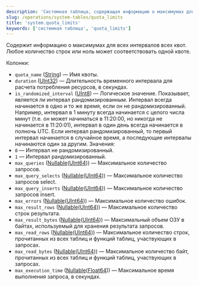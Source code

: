 ```yaml
---
description: 'Системная таблица, содержащая информацию о максимумах для всех интервалов всех квот. Любое количество строк или ноль может соответствовать одной квоте.'
slug: /operations/system-tables/quota_limits
title: 'system.quota_limits'
keywords: ['системная таблица', 'quota_limits']
---
```


Содержит информацию о максимумах для всех интервалов всех квот. Любое количество строк или ноль может соответствовать одной квоте.

Колонки:
- `quota_name` ([String](../../sql-reference/data-types/string.md)) — Имя квоты.
- `duration` ([UInt32](../../sql-reference/data-types/int-uint.md)) — Длительность временного интервала для расчета потребления ресурсов, в секундах.
- `is_randomized_interval` ([UInt8](/sql-reference/data-types/int-uint#integer-ranges)) — Логическое значение. Показывает, является ли интервал рандомизированным. Интервал всегда начинается в одно и то же время, если он не рандомизированный. Например, интервал в 1 минуту всегда начинается с целого числа минут (т.е. он может начинаться в 11:20:00, но никогда не начинается в 11:20:01), интервал в один день всегда начинается в полночь UTC. Если интервал рандомизированный, то первый интервал начинается в случайное время, а последующие интервалы начинаются один за другим. Значения:
- `0` — Интервал не рандомизированный.
- `1` — Интервал рандомизированный.
- `max_queries` ([Nullable](../../sql-reference/data-types/nullable.md)([UInt64](../../sql-reference/data-types/int-uint.md))) — Максимальное количество запросов.
- `max_query_selects` ([Nullable](../../sql-reference/data-types/nullable.md)([UInt64](../../sql-reference/data-types/int-uint.md))) — Максимальное количество запросов select.
- `max_query_inserts` ([Nullable](../../sql-reference/data-types/nullable.md)([UInt64](../../sql-reference/data-types/int-uint.md))) — Максимальное количество запросов insert.
- `max_errors` ([Nullable](../../sql-reference/data-types/nullable.md)([UInt64](../../sql-reference/data-types/int-uint.md))) — Максимальное количество ошибок.
- `max_result_rows` ([Nullable](../../sql-reference/data-types/nullable.md)([UInt64](../../sql-reference/data-types/int-uint.md))) — Максимальное количество строк результата.
- `max_result_bytes` ([Nullable](../../sql-reference/data-types/nullable.md)([UInt64](../../sql-reference/data-types/int-uint.md))) — Максимальный объем ОЗУ в байтах, используемый для хранения результата запросов.
- `max_read_rows` ([Nullable](../../sql-reference/data-types/nullable.md)([UInt64](../../sql-reference/data-types/int-uint.md))) — Максимальное количество строк, прочитанных из всех таблиц и функций таблиц, участвующих в запросах.
- `max_read_bytes` ([Nullable](../../sql-reference/data-types/nullable.md)([UInt64](../../sql-reference/data-types/int-uint.md))) — Максимальное количество байт, прочитанных из всех таблиц и функций таблиц, участвующих в запросах.
- `max_execution_time` ([Nullable](../../sql-reference/data-types/nullable.md)([Float64](../../sql-reference/data-types/float.md))) — Максимальное время выполнения запроса, в секундах.
